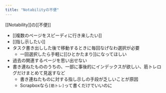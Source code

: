 ```yaml
---
title: "Notabilityの不便"
---
```


[[Notability]]の[[不便]]
- [[複数のページをスピーディに行き来したい]]
- [[指し示したい]]
- タスク書き出しした後で移動するときに毎回なげなわ選択が必要
    - 一回選択したら手軽に[[ひとかたまり]]になってほしい
- 過去の関連するページを思い出せない
- 書き連ねたもののうちの、一部に事後的にインデックスが欲しい、筋トレログだけまとめて見返すなど
    - 書き連ねたものに対する指し示しの手段が乏しいことが原因
    - Scrapboxなら`[筋トレ]`って書くだけでいいのに

